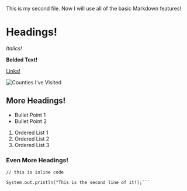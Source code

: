 This is my second file.
Now I will use all of the basic Markdown features!

# Headings!

_Italics!_

**Bolded Text!**

[Links!](https://en.wikipedia.org/wiki/Trollface)

![Counties I've Visited]("counties.png")

## More Headings!

* Bullet Point 1
* Bullet Point 2

1. Ordered List 1
2. Ordered List 2
3. Ordered List 3

### Even More Headings!

`// this is inline code`

```System.out.println("This is my code block");
System.out.println("This is the second line of it!);```

